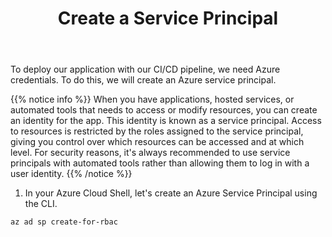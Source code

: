 ﻿---
title: "Create a Service Principal"
chapter: false
weight: 415
pre: "<b>4.1.5 </b>"
---

To deploy our application with our CI/CD pipeline, we need Azure credentials. To do this, we will create an Azure service principal.

{{% notice info %}}
When you have applications, hosted services, or automated tools that needs to access or modify resources, you can create an identity for the app. This identity is known as a service principal. Access to resources is restricted by the roles assigned to the service principal, giving you control over which resources can be accessed and at which level. For security reasons, it's always recommended to use service principals with automated tools rather than allowing them to log in with a user identity.
{{% /notice %}}

1. In your Azure Cloud Shell, let's create an Azure Service Principal using the CLI.

```
az ad sp create-for-rbac
```






